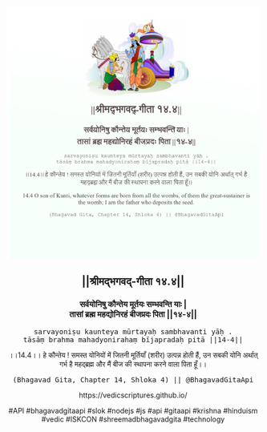 <img src="../../asset/BG_14_4.png"/>
<center><h2>||श्रीमद्‍भगवद्‍-गीता १४.४||</h2>
<h3>सर्वयोनिषु कौन्तेय मूर्तयः सम्भवन्ति याः |<br/>तासां ब्रह्म महद्योनिरहं बीजप्रदः पिता ||१४-४||</h3>
<pre>sarvayoniṣu kaunteya mūrtayaḥ sambhavanti yāḥ .<br/>tāsāṃ brahma mahadyonirahaṃ bījapradaḥ pitā ||14-4||</pre>
<p>।।14.4।। हे कौन्तेय ! समस्त योनियों में जितनी मूर्तियाँ (शरीर) उत्पन्न होती हैं, उन सबकी योनि अर्थात् गर्भ है महद्ब्रह्म और मैं बीज की स्थापना करने वाला पिता हूँ।।</p>
<pre>(Bhagavad Gita, Chapter 14, Shloka 4) || @BhagavadGitaApi</pre><p>https://vedicscriptures.github.io/</p><p>#API #bhagavadgitaapi #slok #nodejs #js #api #gitaapi #krishna #hinduism #vedic #ISKCON #shreemadbhagavadgita #technology</p></center>